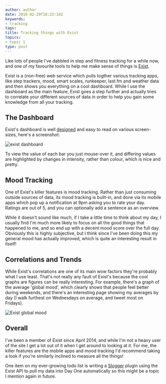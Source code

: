 ```yaml
---
author: author
date: 2016-02-29T18:23:14Z
keywords:
- tracking
tags:
title: Tracking things with Exist
topics:
- topic 1
type: post
---
```


Like lots of people I've dabbled in step and fitness tracking for a while now,
and one of my favourite tools to help me make sense of things is [Exist](https://exist.io).

Exist is a (non-free) web service which pulls togther various tracking apps, like step
trackers, mood, smart scales, runkeeper, last.fm and weather data and then shows you
everything on a cool dashboard.  While I use the dashboard as the main feature,
Exist goes a step further and actually tries to correlate your different
sources of data in order to help you gain some knowledge from all your tracking.

## The Dashboard

Exist's dashboard is well [designed](https://exist.io/mpf/) and easy to read on
various screen-sizes, here's a screenshot:

![exist dashboard](https://files.hackerific.net/exist-dashboard.png)

To view the value of each bar you just mouse-over it, and differing values are
highlighted by changes in intensity, rather than colour, which is nice and
pretty.

## Mood Tracking

One of Exist's killer features is mood tracking. Rather than just consuming
outside sources of data, its mood tracking is built-in, and done via its
mobile apps which pop up a notification at 9pm asking you to rate your day.
Ratings are out of 5, and you can optionally add a sentence as an overview. 

While it doesn't sound like much, if I take a little time to think about my day,
I usually find I'm much more likely to focus on all the good things that
happened to me, and so end up with a decent mood score over the full day.
Obviously this is highly subjective, but I think since I've been doing this my
general mood has actually improved, which is quite an interesting result in
itself!

## Correlations and Trends

While Exist's correlations are one of its main wow factors they're probably
what I use least. That's not really any fault of Exist's because the cool
graphs are figures can be really interesting. For example, there's a graph of
the average 'global mood', which clearly shows that people feel better during
weekends, and there's an interesting page showing my averages by day (I walk
furthest on Wednesdays on average, and tweet most on Fridays). 

![Exist global mood](https://files.hackerific.net/mood.png)

## Overall

I've been a member of Exist since April 2014, and while I'm not a heavy user of
the site I get a lot out of it when I get around to looking at it. For me, the
killer features are the mobile apps and mood tracking I'd recommend taking a
look if you're similarly inclined to measure all the things!

One item on my ever-growing todo list is writing a
[Slogger](https://github.com/ttscoff/Slogger) plugin using the Exist API to
pull my data into Day One automatically so this might be a topic I mention
again in future.


